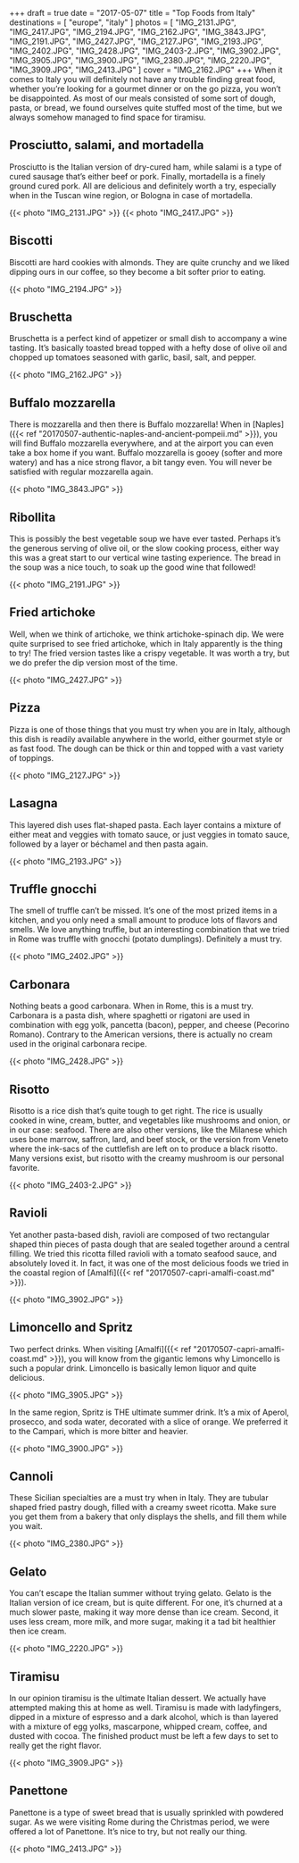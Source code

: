 +++
draft  = true
date   = "2017-05-07"
title  = "Top Foods from Italy"
destinations = [ "europe", "italy" ]
photos = [
  "IMG_2131.JPG", "IMG_2417.JPG", "IMG_2194.JPG", "IMG_2162.JPG", "IMG_3843.JPG",
  "IMG_2191.JPG", "IMG_2427.JPG", "IMG_2127.JPG", "IMG_2193.JPG", "IMG_2402.JPG",
  "IMG_2428.JPG", "IMG_2403-2.JPG", "IMG_3902.JPG", "IMG_3905.JPG", "IMG_3900.JPG",
  "IMG_2380.JPG", "IMG_2220.JPG", "IMG_3909.JPG", "IMG_2413.JPG"
]
cover = "IMG_2162.JPG"
+++
When it comes to Italy you will definitely not have any trouble finding great food, whether you’re looking for a gourmet dinner or on the go pizza, you won’t be disappointed. As most of our meals consisted of some sort of dough, pasta, or bread, we found ourselves quite stuffed most of the time, but we always somehow managed to find space for tiramisu.
<!--more-->

## Prosciutto, salami, and mortadella
Prosciutto is the Italian version of dry-cured ham, while salami is a type of cured sausage that’s either beef or pork. Finally, mortadella is a finely ground cured pork. All are delicious and definitely worth a try, especially when in the Tuscan wine region, or Bologna in case of mortadella.

{{< photo "IMG_2131.JPG" >}}
{{< photo "IMG_2417.JPG" >}}

## Biscotti
Biscotti are hard cookies with almonds. They are quite crunchy and we liked dipping ours in our coffee, so they become a bit softer prior to eating.

{{< photo "IMG_2194.JPG" >}}

## Bruschetta
Bruschetta is a perfect kind of appetizer or small dish to accompany a wine tasting. It’s basically toasted bread topped with a hefty dose of olive oil and chopped up tomatoes seasoned with garlic, basil, salt, and pepper.

{{< photo "IMG_2162.JPG" >}}

## Buffalo mozzarella
There is mozzarella and then there is Buffalo mozzarella! When in [Naples]({{< ref "20170507-authentic-naples-and-ancient-pompeii.md" >}}), you will find Buffalo mozzarella everywhere, and at the airport you can even take a box home if you want. Buffalo mozzarella is gooey (softer and more watery) and has a nice strong flavor, a bit tangy even. You will never be satisfied with regular mozzarella again.

{{< photo "IMG_3843.JPG" >}}

## Ribollita
This is possibly the best vegetable soup we have ever tasted. Perhaps it’s the generous serving of olive oil, or the slow cooking process, either way this was a great start to our vertical wine tasting experience. The bread in the soup was a nice touch, to soak up the good wine that followed!

{{< photo "IMG_2191.JPG" >}}

## Fried artichoke
Well, when we think of artichoke, we think artichoke-spinach dip. We were quite surprised to see fried artichoke, which in Italy apparently is the thing to try! The fried version tastes like a crispy vegetable. It was worth a try, but we do prefer the dip version most of the time.

{{< photo "IMG_2427.JPG" >}}

## Pizza
Pizza is one of those things that you must try when you are in Italy, although this dish is readily available anywhere in the world, either gourmet style or as fast food. The dough can be thick or thin and topped with a vast variety of toppings.

{{< photo "IMG_2127.JPG" >}}

## Lasagna
This layered dish uses flat-shaped pasta. Each layer contains a mixture of either meat and veggies with tomato sauce, or just veggies in tomato sauce, followed by a layer or béchamel and then pasta again.

{{< photo "IMG_2193.JPG" >}}

## Truffle gnocchi
The smell of truffle can’t be missed. It’s one of the most prized items in a kitchen, and you only need a small amount to produce lots of flavors and smells. We love anything truffle, but an interesting combination that we tried in Rome was truffle with gnocchi (potato dumplings). Definitely a must try.

{{< photo "IMG_2402.JPG" >}}

## Carbonara
Nothing beats a good carbonara. When in Rome, this is a must try. Carbonara is a pasta dish, where spaghetti or rigatoni are used in combination with egg yolk, pancetta (bacon), pepper, and cheese (Pecorino Romano). Contrary to the American versions, there is actually no cream used in the original carbonara recipe.

{{< photo "IMG_2428.JPG" >}}

## Risotto
Risotto is a rice dish that’s quite tough to get right. The rice is usually cooked in wine, cream, butter, and vegetables like mushrooms and onion, or in our case: seafood. There are also other versions, like the Milanese which uses bone marrow, saffron, lard, and beef stock, or the version from Veneto where the ink-sacs of the cuttlefish are left on to produce a black risotto. Many versions exist, but risotto with the creamy mushroom is our personal favorite.

{{< photo "IMG_2403-2.JPG" >}}

## Ravioli
Yet another pasta-based dish, ravioli are composed of two rectangular shaped thin pieces of pasta dough that are sealed together around a central filling. We tried this ricotta filled ravioli with a tomato seafood sauce, and absolutely loved it. In fact, it was one of the most delicious foods we tried in the coastal region of [Amalfi]({{< ref "20170507-capri-amalfi-coast.md" >}}).

{{< photo "IMG_3902.JPG" >}}

## Limoncello and Spritz
Two perfect drinks. When visiting [Amalfi]({{< ref "20170507-capri-amalfi-coast.md" >}}), you will know from the gigantic lemons why Limoncello is such a popular drink. Limoncello is basically lemon liquor and quite delicious.

{{< photo "IMG_3905.JPG" >}}

In the same region, Spritz is THE ultimate summer drink. It’s a mix of Aperol, prosecco, and soda water, decorated with a slice of orange. We preferred it to the Campari, which is more bitter and heavier.

{{< photo "IMG_3900.JPG" >}}

## Cannoli
These Sicilian specialties are a must try when in Italy. They are tubular shaped fried pastry dough, filled with a creamy sweet ricotta. Make sure you get them from a bakery that only displays the shells, and fill them while you wait.

{{< photo "IMG_2380.JPG" >}}

## Gelato
You can’t escape the Italian summer without trying gelato. Gelato is the Italian version of ice cream, but is quite different. For one, it’s churned at a much slower paste, making it way more dense than ice cream. Second, it uses less cream, more milk, and more sugar, making it a tad bit healthier then ice cream.

{{< photo "IMG_2220.JPG" >}}

## Tiramisu
In our opinion tiramisu is the ultimate Italian dessert. We actually have attempted making this at home as well. Tiramisu is made with ladyfingers, dipped in a mixture of espresso and a dark alcohol, which is than layered with a mixture of egg yolks, mascarpone, whipped cream, coffee, and dusted with cocoa. The finished product must be left a few days to set to really get the right flavor.

{{< photo "IMG_3909.JPG" >}}

## Panettone
Panettone is a type of sweet bread that is usually sprinkled with powdered sugar. As we were visiting Rome during the Christmas period, we were offered a lot of Panettone. It’s nice to try, but not really our thing.

{{< photo "IMG_2413.JPG" >}}